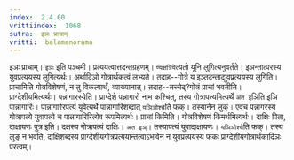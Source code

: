 ```yaml
---
index:  2.4.60
vrittiindex:  1068
sutra:  इञः प्राचाम्
vritti:  balamanorama 
---
```


इञः प्राचाम्। `इञः` इति पञ्चमी। प्रत्ययत्वात्तदन्तग्रहणम्। `ण्यक्षत्रिये`त्यतो यूनि लुगित्यनुवर्तते। इञन्तात्परस्य युवप्रत्ययस्य लुगित्यर्थः। अर्थादिञो गोत्रार्थकत्वं लभ्यते। तदाह--गोत्रे य इञ्तदन्ताद्युवप्रत्ययस्य लुगिति। प्राचामिति गोत्रविशेषणं, न तु विकल्पार्थं, व्याख्यानात्। तदाह--तच्चेद्?गोत्रं प्राचां भवतीति। प्राग्देशीयमित्यर्थः। पन्नागारस्येति। प्राग्देशे पन्नागारो नाम कश्चित्, तस्य गोत्रापत्यमित्यर्थे `अत इ`ञिति इञि पान्नागारिः। पान्नागारेरपत्यं युवेत्यर्थे पान्नागारिशब्दात् `यञिञोश्चे`ति फक्। तस्यानेन लुक्। एवंच पन्नागरस्य गोत्रापत्ये युवापत्ये च पान्नागारिरित्येव रूपमित्यर्थः। प्राचां किमिति। गोत्रविशेषणं किमर्थमित्यर्थः। दाक्षिः पिता, दाक्षायणः पुत्र इति। दक्षस्य गोत्रापत्यं दाक्षिः। `अत इञ्`। तस्यापत्यं युवादाक्षायणः। `यञिञोश्चे`ति फक्। तस्य लुङ् न भवति, दाक्षिशब्दस्य प्राग्देशीयगोत्रप्रत्ययान्तत्वाऽभावेन न युवप्रत्ययस्य फकः प्राग्देशीयगोत्रार्थंकादिञः परत्वम्। 

